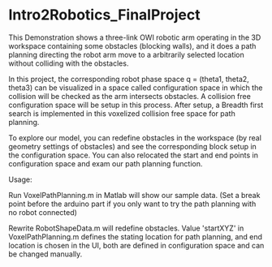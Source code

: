 # Intro2Robotics_FinalProject
This Demonstration shows a three-link OWI robotic arm operating in the 3D workspace containing some obstacles (blocking walls), and it does a path planning directing the robot arm move to a arbitrarily selected location without colliding with the obstacles. 

In this project, the corresponding robot phase space q = (theta1, theta2, theta3) can be visualized in a space called configuration space in which the collision will be checked as the arm intersects obstacles. A collision free configuration space will be setup in this process. After setup, a Breadth first search is implemented in this voxelized collision free space for path planning.

To explore our model, you can redefine obstacles in the workspace (by real geometry settings of obstacles) and see the corresponding block setup in the configuration space. You can also relocated the start and end points in configuration space and exam our path planning function. 

Usage: 

Run VoxelPathPlanning.m in Matlab will show our sample data. (Set a break point before the arduino part if you only want to try the path planning with no robot connected)

Rewrite RobotShapeData.m will redefine obstacles. Value 'startXYZ' in VoxelPathPlanning.m defines the stating location for path planning, and end location is chosen in the UI, both are defined in configuration space and can be changed manually.
